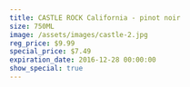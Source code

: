 ```yaml
---
title: CASTLE ROCK California - pinot noir
size: 750ML
image: /assets/images/castle-2.jpg
reg_price: $9.99
special_price: $7.49
expiration_date: 2016-12-28 00:00:00
show_special: true
---
```



